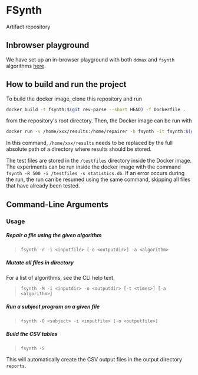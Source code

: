 # FSynth

Artifact repository

## Inbrowser playground

We have set up an in-browser playground with both `ddmax` and `fsynth` algorithms [here](https://czguuruaexjcjw.github.io/fsynth-artifact-fse2022/playground/lab/index.html).

## How to build and run the project

To build the docker image, clone this repository and run

```bash
docker build -t fsynth:$(git rev-parse --short HEAD) -f Dockerfile .
```

from the repository's root directory. Then, the Docker image can be run with

```bash
docker run -v /home/xxx/results:/home/repairer -h fsynth -it fsynth:$(git rev-parse --short HEAD)
```

In this command, `/home/xxx/results` needs to be replaced by the full absolute path of a directory where results should be stored.

The test files are stored in the `/testfiles` directory inside the Docker image. The experiments can be run inside the docker image with the command `fsynth -R 500 -i /testfiles -s statistics.db`. If an error occurs during the run, the run can be resumed using the same command, skipping all files that have already been tested.

## Command-Line Arguments

### Usage

##### Repair a file using the given algorithm

> `fsynth -r -i <inputfile> [-o <outputdir>] -a <algorithm>`

##### Mutate all files in directory

For a list of algorithms, see the CLI help text.

> `fsynth -M -i <inputdir> -o <outputdir> [-t <times>] [-a <algorithm>]`

##### Run a subject program on a given file

> `fsynth -O <subject> -i <inputfile> [-o <outputfile>]`

##### Build the CSV tables

> `fsynth -S`

This will automatically create the CSV output files in the output directory `reports`.
